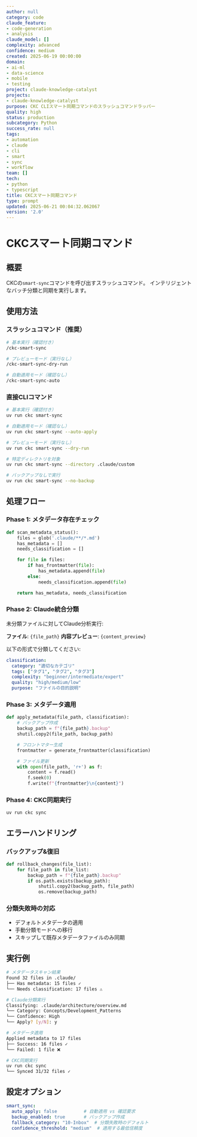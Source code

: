 ```yaml
---
author: null
category: code
claude_feature:
- code-generation
- analysis
claude_model: []
complexity: advanced
confidence: medium
created: 2025-06-19 00:00:00
domain:
- ai-ml
- data-science
- mobile
- testing
project: claude-knowledge-catalyst
projects:
- claude-knowledge-catalyst
purpose: CKC CLIスマート同期コマンドのスラッシュコマンドラッパー
quality: high
status: production
subcategory: Python
success_rate: null
tags:
- automation
- claude
- cli
- smart
- sync
- workflow
team: []
tech:
- python
- typescript
title: CKCスマート同期コマンド
type: prompt
updated: 2025-06-21 00:04:32.062067
version: '2.0'
---
```


# CKCスマート同期コマンド

## 概要
CKCの`smart-sync`コマンドを呼び出すスラッシュコマンド。
インテリジェントなバッチ分類と同期を実行します。

## 使用方法

### スラッシュコマンド（推奨）
```bash
# 基本実行（確認付き）
/ckc-smart-sync

# プレビューモード（実行なし）
/ckc-smart-sync-dry-run

# 自動適用モード（確認なし）
/ckc-smart-sync-auto
```

### 直接CLIコマンド
```bash
# 基本実行（確認付き）
uv run ckc smart-sync

# 自動適用モード（確認なし）
uv run ckc smart-sync --auto-apply

# プレビューモード（実行なし）
uv run ckc smart-sync --dry-run

# 特定ディレクトリを対象
uv run ckc smart-sync --directory .claude/custom

# バックアップなしで実行
uv run ckc smart-sync --no-backup
```

## 処理フロー

### Phase 1: メタデータ存在チェック
```python
def scan_metadata_status():
    files = glob('.claude/**/*.md')
    has_metadata = []
    needs_classification = []

    for file in files:
        if has_frontmatter(file):
            has_metadata.append(file)
        else:
            needs_classification.append(file)

    return has_metadata, needs_classification
```

### Phase 2: Claude統合分類
未分類ファイルに対してClaude分析実行:

**ファイル**: `{file_path}`
**内容プレビュー**: `{content_preview}`

以下の形式で分類してください:
```yaml
classification:
  category: "適切なカテゴリ"
  tags: ["タグ1", "タグ2", "タグ3"]
  complexity: "beginner/intermediate/expert"
  quality: "high/medium/low"
  purpose: "ファイルの目的説明"
```

### Phase 3: メタデータ適用
```python
def apply_metadata(file_path, classification):
    # バックアップ作成
    backup_path = f"{file_path}.backup"
    shutil.copy2(file_path, backup_path)

    # フロントマター生成
    frontmatter = generate_frontmatter(classification)

    # ファイル更新
    with open(file_path, 'r+') as f:
        content = f.read()
        f.seek(0)
        f.write(f"{frontmatter}\n{content}")
```

### Phase 4: CKC同期実行
```bash
uv run ckc sync
```

## エラーハンドリング

### バックアップ&復旧
```python
def rollback_changes(file_list):
    for file_path in file_list:
        backup_path = f"{file_path}.backup"
        if os.path.exists(backup_path):
            shutil.copy2(backup_path, file_path)
            os.remove(backup_path)
```

### 分類失敗時の対応
- デフォルトメタデータの適用
- 手動分類モードへの移行
- スキップして既存メタデータファイルのみ同期

## 実行例

```bash
# メタデータスキャン結果
Found 32 files in .claude/
├── Has metadata: 15 files ✓
└── Needs classification: 17 files ⚠️

# Claude分類実行
Classifying: .claude/architecture/overview.md
└── Category: Concepts/Development_Patterns
└── Confidence: High
└── Apply? [y/N]: y

# メタデータ適用
Applied metadata to 17 files
├── Success: 16 files ✓
└── Failed: 1 file ❌

# CKC同期実行
uv run ckc sync
└── Synced 31/32 files ✓
```

## 設定オプション

```yaml
smart_sync:
  auto_apply: false          # 自動適用 vs 確認要求
  backup_enabled: true       # バックアップ作成
  fallback_category: "10-Inbox"  # 分類失敗時のデフォルト
  confidence_threshold: "medium"  # 適用する最低信頼度
```
